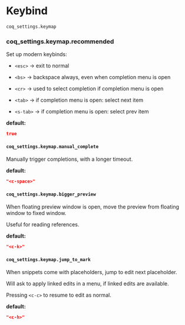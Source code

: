 # Keybind

`coq_settings.keymap`

### coq_settings.keymap.recommended

Set up modern keybinds:

- `<esc>` -> exit to normal

- `<bs>` -> backspace always, even when completion menu is open

- `<cr>` -> used to select completion if completion menu is open

- `<tab>` -> if completion menu is open: select next item

- `<s-tab>` -> if completion menu is open: select prev item

**default:**

```json
true
```

#### `coq_settings.keymap.manual_complete`

Manually trigger completions, with a longer timeout.

**default:**

```json
"<c-space>"
```

#### `coq_settings.keymap.bigger_preview`

When floating preview window is open, move the preview from floating window to fixed window.

Useful for reading references.

**default:**

```json
"<c-k>"
```

#### `coq_settings.keymap.jump_to_mark`

When snippets come with placeholders, jump to edit next placeholder.

Will ask to apply linked edits in a menu, if linked edits are available.

Pressing `<c-c>` to resume to edit as normal.

**default:**

```json
"<c-h>"
```
